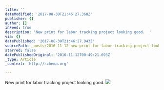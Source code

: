 ```yaml
---
title: ''
dateModified: '2017-08-30T21:46:27.368Z'
publisher: {}
author: []
inFeed: true
description: 'New print for labor tracking project looking good.  '
via: {}
datePublished: '2017-08-30T21:46:27.943Z'
sourcePath: _posts/2016-11-12-new-print-for-labor-tracking-project-looking-good.md
starred: false
datePublishedOriginal: '2016-11-12T00:49:21.693Z'
_type: Article
_context: 'http://schema.org'

---
```

New print for labor tracking project looking good. ![](https://the-grid-user-content.s3-us-west-2.amazonaws.com/f790ed34-a93c-443a-aea8-fe0e5cc5d77d.jpg)